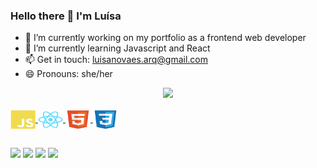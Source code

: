 ### Hello there 👋 I'm Luísa

- 🔭 I’m currently working on my portfolio as a frontend web developer
- 🌱 I’m currently learning Javascript and React 
- 📫 Get in touch: luisanovaes.arq@gmail.com
- 😄 Pronouns: she/her

<div align="center">
  <a href="https://github.com/luisacmn">
  <img height="180em" src="https://github-readme-stats.vercel.app/api/top-langs/?username=luisacmn&layout=compact&langs_count=7&theme=dracula"/>
</div>
  
<div style="display: inline_block"><br>
  <img align="center" alt="luisa-Js" height="30" width="40" src="https://raw.githubusercontent.com/devicons/devicon/master/icons/javascript/javascript-plain.svg">
  <img align="center" alt="luisa-React" height="30" width="40" src="https://raw.githubusercontent.com/devicons/devicon/master/icons/react/react-original.svg">
  <img align="center" alt="luisa-HTML" height="30" width="40" src="https://raw.githubusercontent.com/devicons/devicon/master/icons/html5/html5-original.svg">
  <img align="center" alt="luisa-CSS" height="30" width="40" src="https://raw.githubusercontent.com/devicons/devicon/master/icons/css3/css3-original.svg">
</div>

 ##
  
<div> 
  <a href="https://instagram.com/luisanovaescm" target="_blank"><img src="https://img.shields.io/badge/-Instagram-%23E4405F?style=for-the-badge&logo=instagram&logoColor=white" target="_blank"></a>
  <a href = "mailto:luisanovaes.arq@gmail.com"><img src="https://img.shields.io/badge/-Gmail-%23333?style=for-the-badge&logo=gmail&logoColor=white" target="_blank"></a>
  <a href="https://www.linkedin.com/in/lcmnovaes" target="_blank"><img src="https://img.shields.io/badge/-LinkedIn-%230077B5?style=for-the-badge&logo=linkedin&logoColor=white" target="_blank"></a> 
  <a href="https://twitter.com/luisacoding"> <img src="https://img.shields.io/badge/Twitter-1DA1F2?style=for-the-badge&logo=twitter&logoColor=white"></a> 
</div>
  
  
